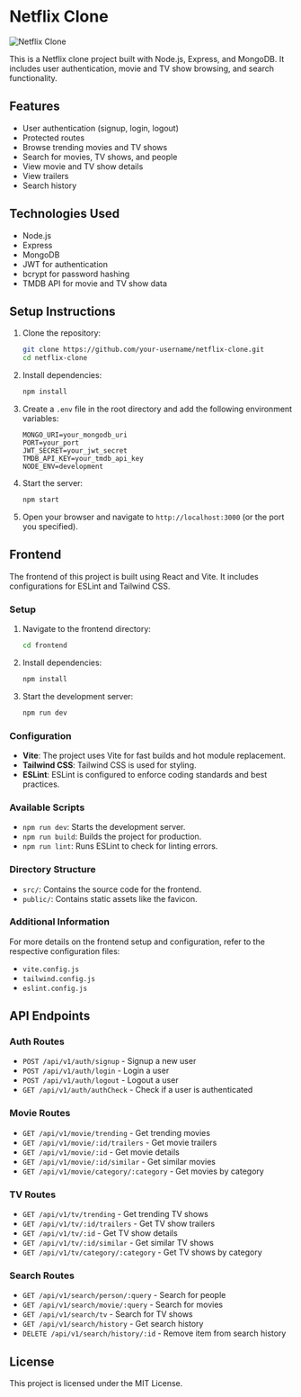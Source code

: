 # Netflix Clone

![Netflix Clone](./path/to/your/image.png)

This is a Netflix clone project built with Node.js, Express, and MongoDB. It includes user authentication, movie and TV show browsing, and search functionality.

## Features

- User authentication (signup, login, logout)
- Protected routes
- Browse trending movies and TV shows
- Search for movies, TV shows, and people
- View movie and TV show details
- View trailers
- Search history

## Technologies Used

- Node.js
- Express
- MongoDB
- JWT for authentication
- bcrypt for password hashing
- TMDB API for movie and TV show data

## Setup Instructions

1. Clone the repository:
    ```bash
    git clone https://github.com/your-username/netflix-clone.git
    cd netflix-clone
    ```

2. Install dependencies:
    ```bash
    npm install
    ```

3. Create a `.env` file in the root directory and add the following environment variables:
    ```plaintext
    MONGO_URI=your_mongodb_uri
    PORT=your_port
    JWT_SECRET=your_jwt_secret
    TMDB_API_KEY=your_tmdb_api_key
    NODE_ENV=development
    ```

4. Start the server:
    ```bash
    npm start
    ```

5. Open your browser and navigate to `http://localhost:3000` (or the port you specified).

## Frontend

The frontend of this project is built using React and Vite. It includes configurations for ESLint and Tailwind CSS.

### Setup

1. Navigate to the frontend directory:
   ```sh
   cd frontend
   ```

2. Install dependencies:
   ```sh
   npm install
   ```

3. Start the development server:
   ```sh
   npm run dev
   ```

### Configuration

- **Vite**: The project uses Vite for fast builds and hot module replacement.
- **Tailwind CSS**: Tailwind CSS is used for styling.
- **ESLint**: ESLint is configured to enforce coding standards and best practices.

### Available Scripts

- `npm run dev`: Starts the development server.
- `npm run build`: Builds the project for production.
- `npm run lint`: Runs ESLint to check for linting errors.

### Directory Structure

- `src/`: Contains the source code for the frontend.
- `public/`: Contains static assets like the favicon.

### Additional Information

For more details on the frontend setup and configuration, refer to the respective configuration files:
- `vite.config.js`
- `tailwind.config.js`
- `eslint.config.js`

## API Endpoints

### Auth Routes
- `POST /api/v1/auth/signup` - Signup a new user
- `POST /api/v1/auth/login` - Login a user
- `POST /api/v1/auth/logout` - Logout a user
- `GET /api/v1/auth/authCheck` - Check if a user is authenticated

### Movie Routes
- `GET /api/v1/movie/trending` - Get trending movies
- `GET /api/v1/movie/:id/trailers` - Get movie trailers
- `GET /api/v1/movie/:id` - Get movie details
- `GET /api/v1/movie/:id/similar` - Get similar movies
- `GET /api/v1/movie/category/:category` - Get movies by category

### TV Routes
- `GET /api/v1/tv/trending` - Get trending TV shows
- `GET /api/v1/tv/:id/trailers` - Get TV show trailers
- `GET /api/v1/tv/:id` - Get TV show details
- `GET /api/v1/tv/:id/similar` - Get similar TV shows
- `GET /api/v1/tv/category/:category` - Get TV shows by category

### Search Routes
- `GET /api/v1/search/person/:query` - Search for people
- `GET /api/v1/search/movie/:query` - Search for movies
- `GET /api/v1/search/tv` - Search for TV shows
- `GET /api/v1/search/history` - Get search history
- `DELETE /api/v1/search/history/:id` - Remove item from search history

## License

This project is licensed under the MIT License.
